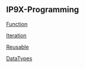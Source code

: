 ## IP9X-Programming
[Function](https://github.com/zion86/IP9X-Programming/tree/master/Function)

[Iteration](https://github.com/zion86/IP9X-Programming/tree/master/Iteration)

[Reusable](https://github.com/zion86/IP9X-Programming/tree/master/Reusable)

[DataTypes](https://github.com/zion86/IP9X-Programming/tree/master/DataTypes)
